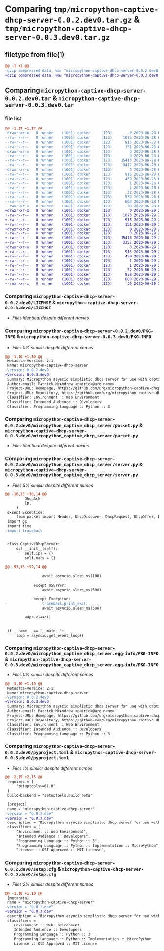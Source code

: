 # Comparing `tmp/micropython-captive-dhcp-server-0.0.2.dev0.tar.gz` & `tmp/micropython-captive-dhcp-server-0.0.3.dev0.tar.gz`

## filetype from file(1)

```diff
@@ -1 +1 @@
-gzip compressed data, was "micropython-captive-dhcp-server-0.0.2.dev0.tar", last modified: Wed Jun 28 08:12:55 2023, max compression
+gzip compressed data, was "micropython-captive-dhcp-server-0.0.3.dev0.tar", last modified: Thu Jun 29 20:20:05 2023, max compression
```

## Comparing `micropython-captive-dhcp-server-0.0.2.dev0.tar` & `micropython-captive-dhcp-server-0.0.3.dev0.tar`

### file list

```diff
@@ -1,17 +1,17 @@
-drwxr-xr-x   0 runner    (1001) docker     (123)        0 2023-06-28 08:12:55.171321 micropython-captive-dhcp-server-0.0.2.dev0/
--rw-r--r--   0 runner    (1001) docker     (123)     1073 2023-06-28 08:12:48.000000 micropython-captive-dhcp-server-0.0.2.dev0/LICENSE
--rw-r--r--   0 runner    (1001) docker     (123)      915 2023-06-28 08:12:55.171321 micropython-captive-dhcp-server-0.0.2.dev0/PKG-INFO
--rw-r--r--   0 runner    (1001) docker     (123)      151 2023-06-28 08:12:48.000000 micropython-captive-dhcp-server-0.0.2.dev0/README.md
-drwxr-xr-x   0 runner    (1001) docker     (123)        0 2023-06-28 08:12:55.171321 micropython-captive-dhcp-server-0.0.2.dev0/micropython_captive_dhcp_server/
--rw-r--r--   0 runner    (1001) docker     (123)        0 2023-06-28 08:12:48.000000 micropython-captive-dhcp-server-0.0.2.dev0/micropython_captive_dhcp_server/__init__.py
--rw-r--r--   0 runner    (1001) docker     (123)    15413 2023-06-28 08:12:48.000000 micropython-captive-dhcp-server-0.0.2.dev0/micropython_captive_dhcp_server/packet.py
--rw-r--r--   0 runner    (1001) docker     (123)     3412 2023-06-28 08:12:48.000000 micropython-captive-dhcp-server-0.0.2.dev0/micropython_captive_dhcp_server/server.py
-drwxr-xr-x   0 runner    (1001) docker     (123)        0 2023-06-28 08:12:55.171321 micropython-captive-dhcp-server-0.0.2.dev0/micropython_captive_dhcp_server.egg-info/
--rw-r--r--   0 runner    (1001) docker     (123)      915 2023-06-28 08:12:55.000000 micropython-captive-dhcp-server-0.0.2.dev0/micropython_captive_dhcp_server.egg-info/PKG-INFO
--rw-r--r--   0 runner    (1001) docker     (123)      459 2023-06-28 08:12:55.000000 micropython-captive-dhcp-server-0.0.2.dev0/micropython_captive_dhcp_server.egg-info/SOURCES.txt
--rw-r--r--   0 runner    (1001) docker     (123)        1 2023-06-28 08:12:55.000000 micropython-captive-dhcp-server-0.0.2.dev0/micropython_captive_dhcp_server.egg-info/dependency_links.txt
--rw-r--r--   0 runner    (1001) docker     (123)        1 2023-06-28 08:12:55.000000 micropython-captive-dhcp-server-0.0.2.dev0/micropython_captive_dhcp_server.egg-info/not-zip-safe
--rw-r--r--   0 runner    (1001) docker     (123)       32 2023-06-28 08:12:55.000000 micropython-captive-dhcp-server-0.0.2.dev0/micropython_captive_dhcp_server.egg-info/top_level.txt
--rw-r--r--   0 runner    (1001) docker     (123)      958 2023-06-28 08:12:48.000000 micropython-captive-dhcp-server-0.0.2.dev0/pyproject.toml
--rw-r--r--   0 runner    (1001) docker     (123)      608 2023-06-28 08:12:55.171321 micropython-captive-dhcp-server-0.0.2.dev0/setup.cfg
--rwxr-xr-x   0 runner    (1001) docker     (123)       38 2023-06-28 08:12:48.000000 micropython-captive-dhcp-server-0.0.2.dev0/setup.py
+drwxr-xr-x   0 runner    (1001) docker     (123)        0 2023-06-29 20:20:05.964919 micropython-captive-dhcp-server-0.0.3.dev0/
+-rw-r--r--   0 runner    (1001) docker     (123)     1073 2023-06-29 20:20:02.000000 micropython-captive-dhcp-server-0.0.3.dev0/LICENSE
+-rw-r--r--   0 runner    (1001) docker     (123)      915 2023-06-29 20:20:05.964919 micropython-captive-dhcp-server-0.0.3.dev0/PKG-INFO
+-rw-r--r--   0 runner    (1001) docker     (123)      151 2023-06-29 20:20:02.000000 micropython-captive-dhcp-server-0.0.3.dev0/README.md
+drwxr-xr-x   0 runner    (1001) docker     (123)        0 2023-06-29 20:20:05.960919 micropython-captive-dhcp-server-0.0.3.dev0/micropython_captive_dhcp_server/
+-rw-r--r--   0 runner    (1001) docker     (123)        0 2023-06-29 20:20:02.000000 micropython-captive-dhcp-server-0.0.3.dev0/micropython_captive_dhcp_server/__init__.py
+-rw-r--r--   0 runner    (1001) docker     (123)    15413 2023-06-29 20:20:02.000000 micropython-captive-dhcp-server-0.0.3.dev0/micropython_captive_dhcp_server/packet.py
+-rw-r--r--   0 runner    (1001) docker     (123)     3357 2023-06-29 20:20:02.000000 micropython-captive-dhcp-server-0.0.3.dev0/micropython_captive_dhcp_server/server.py
+drwxr-xr-x   0 runner    (1001) docker     (123)        0 2023-06-29 20:20:05.964919 micropython-captive-dhcp-server-0.0.3.dev0/micropython_captive_dhcp_server.egg-info/
+-rw-r--r--   0 runner    (1001) docker     (123)      915 2023-06-29 20:20:05.000000 micropython-captive-dhcp-server-0.0.3.dev0/micropython_captive_dhcp_server.egg-info/PKG-INFO
+-rw-r--r--   0 runner    (1001) docker     (123)      459 2023-06-29 20:20:05.000000 micropython-captive-dhcp-server-0.0.3.dev0/micropython_captive_dhcp_server.egg-info/SOURCES.txt
+-rw-r--r--   0 runner    (1001) docker     (123)        1 2023-06-29 20:20:05.000000 micropython-captive-dhcp-server-0.0.3.dev0/micropython_captive_dhcp_server.egg-info/dependency_links.txt
+-rw-r--r--   0 runner    (1001) docker     (123)        1 2023-06-29 20:20:05.000000 micropython-captive-dhcp-server-0.0.3.dev0/micropython_captive_dhcp_server.egg-info/not-zip-safe
+-rw-r--r--   0 runner    (1001) docker     (123)       32 2023-06-29 20:20:05.000000 micropython-captive-dhcp-server-0.0.3.dev0/micropython_captive_dhcp_server.egg-info/top_level.txt
+-rw-r--r--   0 runner    (1001) docker     (123)      958 2023-06-29 20:20:02.000000 micropython-captive-dhcp-server-0.0.3.dev0/pyproject.toml
+-rw-r--r--   0 runner    (1001) docker     (123)      608 2023-06-29 20:20:05.964919 micropython-captive-dhcp-server-0.0.3.dev0/setup.cfg
+-rwxr-xr-x   0 runner    (1001) docker     (123)       38 2023-06-29 20:20:02.000000 micropython-captive-dhcp-server-0.0.3.dev0/setup.py
```

### Comparing `micropython-captive-dhcp-server-0.0.2.dev0/LICENSE` & `micropython-captive-dhcp-server-0.0.3.dev0/LICENSE`

 * *Files identical despite different names*

### Comparing `micropython-captive-dhcp-server-0.0.2.dev0/PKG-INFO` & `micropython-captive-dhcp-server-0.0.3.dev0/PKG-INFO`

 * *Files 0% similar despite different names*

```diff
@@ -1,10 +1,10 @@
 Metadata-Version: 2.1
 Name: micropython-captive-dhcp-server
-Version: 0.0.2.dev0
+Version: 0.0.3.dev0
 Summary: Micropython asyncio simplistic dhcp server for use with captive portals
 Author-email: Patrick McAndrew <patrick@urg.name>
 Project-URL: Homepage, https://github.com/urg/micropython-captive-dhcp-server
 Project-URL: Repository, https://github.com/urg/micropython-captive-dhcp-server
 Classifier: Environment :: Web Environment
 Classifier: Intended Audience :: Developers
 Classifier: Programming Language :: Python :: 3
```

### Comparing `micropython-captive-dhcp-server-0.0.2.dev0/micropython_captive_dhcp_server/packet.py` & `micropython-captive-dhcp-server-0.0.3.dev0/micropython_captive_dhcp_server/packet.py`

 * *Files identical despite different names*

### Comparing `micropython-captive-dhcp-server-0.0.2.dev0/micropython_captive_dhcp_server/server.py` & `micropython-captive-dhcp-server-0.0.3.dev0/micropython_captive_dhcp_server/server.py`

 * *Files 5% similar despite different names*

```diff
@@ -10,15 +10,14 @@
         DhcpAck,
         Ip,
     )
 except Exception:
     from packet import Header, DhcpDiscover, DhcpRequest, DhcpOffer, DhcpAck, Ip
 import gc
 import time
-import traceback
 
 
 class CaptiveDhcpServer:
     def __init__(self):
         self.ips = {}
         self.macs = {}
 
@@ -93,15 +92,14 @@
 
                 await asyncio.sleep_ms(100)
 
             except OSError:
                 await asyncio.sleep_ms(500)
 
             except Exception:
-                traceback.print_exc()
                 await asyncio.sleep_ms(500)
 
         udps.close()
 
 
 if __name__ == "__main__":
     loop = asyncio.get_event_loop()
```

### Comparing `micropython-captive-dhcp-server-0.0.2.dev0/micropython_captive_dhcp_server.egg-info/PKG-INFO` & `micropython-captive-dhcp-server-0.0.3.dev0/micropython_captive_dhcp_server.egg-info/PKG-INFO`

 * *Files 0% similar despite different names*

```diff
@@ -1,10 +1,10 @@
 Metadata-Version: 2.1
 Name: micropython-captive-dhcp-server
-Version: 0.0.2.dev0
+Version: 0.0.3.dev0
 Summary: Micropython asyncio simplistic dhcp server for use with captive portals
 Author-email: Patrick McAndrew <patrick@urg.name>
 Project-URL: Homepage, https://github.com/urg/micropython-captive-dhcp-server
 Project-URL: Repository, https://github.com/urg/micropython-captive-dhcp-server
 Classifier: Environment :: Web Environment
 Classifier: Intended Audience :: Developers
 Classifier: Programming Language :: Python :: 3
```

### Comparing `micropython-captive-dhcp-server-0.0.2.dev0/pyproject.toml` & `micropython-captive-dhcp-server-0.0.3.dev0/pyproject.toml`

 * *Files 1% similar despite different names*

```diff
@@ -2,15 +2,15 @@
 requires = [
     "setuptools>=61.0"
 ]
 build-backend = "setuptools.build_meta"
 
 [project]
 name = "micropython-captive-dhcp-server"
-version = "0.0.2.dev"
+version = "0.0.3.dev"
 description = "Micropython asyncio simplistic dhcp server for use with captive portals"
 classifiers = [
     "Environment :: Web Environment",
     "Intended Audience :: Developers",
     "Programming Language :: Python :: 3",
     "Programming Language :: Python :: Implementation :: MicroPython",
     "License :: OSI Approved :: MIT License",
```

### Comparing `micropython-captive-dhcp-server-0.0.2.dev0/setup.cfg` & `micropython-captive-dhcp-server-0.0.3.dev0/setup.cfg`

 * *Files 2% similar despite different names*

```diff
@@ -1,10 +1,10 @@
 [metadata]
 name = "micropython-captive-dhcp-server"
-version = "0.0.2.dev"
+version = "0.0.3.dev"
 description = "Micropython asyncio simplistic dhcp server for use with captive portals"
 classifiers = 
 	Environment :: Web Environment
 	Intended Audience :: Developers
 	Programming Language :: Python :: 3
 	Programming Language :: Python :: Implementation :: MicroPython
 	License :: OSI Approved :: MIT License
```

